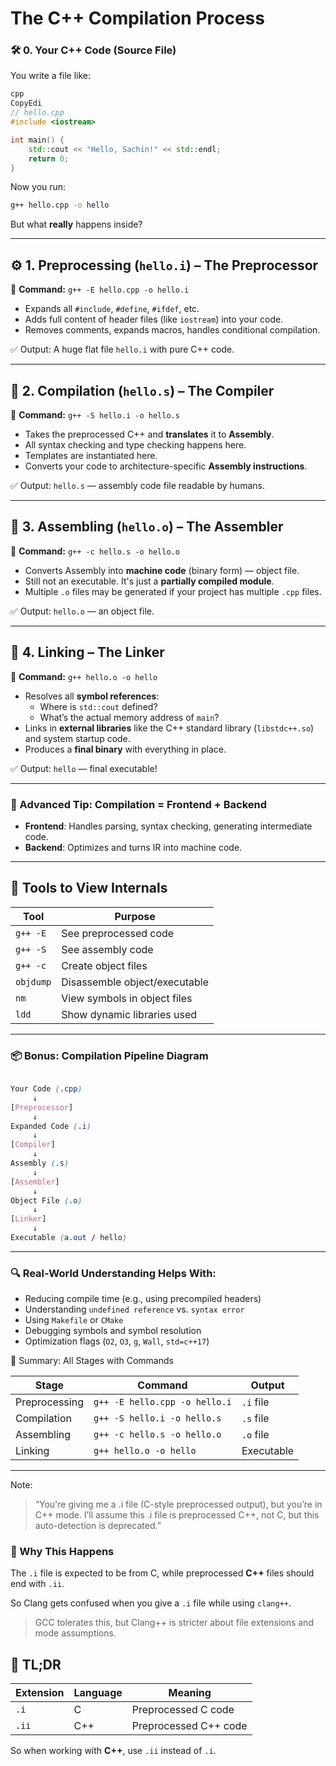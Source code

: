 # The C++ Compilation Process

### 🛠️ **0. Your C++ Code (Source File)**

You write a file like:

```cpp
cpp
CopyEdi
// hello.cpp
#include <iostream>

int main() {
    std::cout << "Hello, Sachin!" << std::endl;
    return 0;
}

```

Now you run:

```bash
g++ hello.cpp -o hello
```

But what **really** happens inside?

---

## ⚙️ 1. Preprocessing (`hello.i`) – The Preprocessor

📌 **Command:** `g++ -E hello.cpp -o hello.i`

- Expands all `#include`, `#define`, `#ifdef`, etc.
- Adds full content of header files (like `iostream`) into your code.
- Removes comments, expands macros, handles conditional compilation.

✅ Output: A huge flat file `hello.i` with pure C++ code.

---

## 🧾 2. Compilation (`hello.s`) – The Compiler

📌 **Command:** `g++ -S hello.i -o hello.s`

- Takes the preprocessed C++ and **translates** it to **Assembly**.
- All syntax checking and type checking happens here.
- Templates are instantiated here.
- Converts your code to architecture-specific **Assembly instructions**.

✅ Output: `hello.s` — assembly code file readable by humans.

---

## 🧱 3. Assembling (`hello.o`) – The Assembler

📌 **Command:** `g++ -c hello.s -o hello.o`

- Converts Assembly into **machine code** (binary form) — object file.
- Still not an executable. It's just a **partially compiled module**.
- Multiple `.o` files may be generated if your project has multiple `.cpp` files.

✅ Output: `hello.o` — an object file.

---

## 🔗 4. Linking – The Linker

📌 **Command:** `g++ hello.o -o hello`

- Resolves all **symbol references**:
    - Where is `std::cout` defined?
    - What’s the actual memory address of `main`?
- Links in **external libraries** like the C++ standard library (`libstdc++.so`) and system startup code.
- Produces a **final binary** with everything in place.

✅ Output: `hello` — final executable!

---

### 🧠 Advanced Tip: Compilation = Frontend + Backend

- **Frontend**: Handles parsing, syntax checking, generating intermediate code.
- **Backend**: Optimizes and turns IR into machine code.

---

## 🧰 Tools to View Internals

| Tool | Purpose |
| --- | --- |
| `g++ -E` | See preprocessed code |
| `g++ -S` | See assembly code |
| `g++ -c` | Create object files |
| `objdump` | Disassemble object/executable |
| `nm` | View symbols in object files |
| `ldd` | Show dynamic libraries used |

---

### 📦 Bonus: Compilation Pipeline Diagram

```scss

Your Code (.cpp)
     ↓
[Preprocessor]
     ↓
Expanded Code (.i)
     ↓
[Compiler]
     ↓
Assembly (.s)
     ↓
[Assembler]
     ↓
Object File (.o)
     ↓
[Linker]
     ↓
Executable (a.out / hello)
```

---

### 🔍 Real-World Understanding Helps With:

- Reducing compile time (e.g., using precompiled headers)
- Understanding `undefined reference` vs. `syntax error`
- Using `Makefile` or `CMake`
- Debugging symbols and symbol resolution
- Optimization flags (`O2`, `O3`, `g`, `Wall`, `std=c++17`)

🧰 Summary: All Stages with Commands

| Stage | Command | Output |
| --- | --- | --- |
| Preprocessing | `g++ -E hello.cpp -o hello.i` | `.i` file |
| Compilation | `g++ -S hello.i -o hello.s` | `.s` file |
| Assembling | `g++ -c hello.s -o hello.o` | `.o` file |
| Linking | `g++ hello.o -o hello` | Executable |

---

Note:

> “You're giving me a .i file (C-style preprocessed output), but you’re in C++ mode. I’ll assume this .i file is preprocessed C++, not C, but this auto-detection is deprecated.”
> 

### 🔧 Why This Happens

The `.i` file is expected to be from C, while preprocessed **C++** files should end with `.ii`.

So Clang gets confused when you give a `.i` file while using `clang++`.

> GCC tolerates this, but Clang++ is stricter about file extensions and mode assumptions.
> 

## 🚦 TL;DR

| Extension | Language | Meaning |
| --- | --- | --- |
| `.i` | C | Preprocessed C code |
| `.ii` | C++ | Preprocessed C++ code |

So when working with **C++**, use `.ii` instead of `.i`.